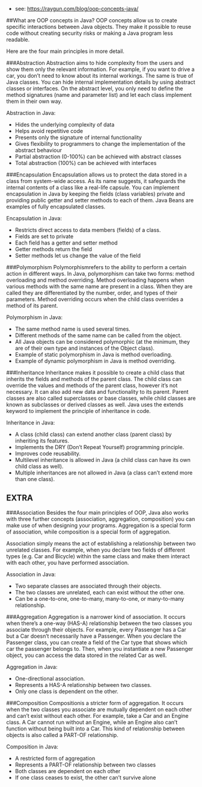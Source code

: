 - see: https://raygun.com/blog/oop-concepts-java/

##What are OOP concepts in Java?
OOP concepts allow us to create specific interactions between Java objects. They make it possible to reuse code without creating security risks or making a Java program less readable.

Here are the four main principles in more detail.

###Abstraction
Abstraction aims to hide complexity from the users and show them only the relevant information. For example, if you want to drive a car, you don’t need to know about its internal workings. The same is true of Java classes. You can hide internal implementation details by using abstract classes or interfaces. On the abstract level, you only need to define the method signatures (name and parameter list) and let each class implement them in their own way.

Abstraction in Java:

* Hides the underlying complexity of data
* Helps avoid repetitive code
* Presents only the signature of internal functionality
* Gives flexibility to programmers to change the implementation of the abstract behaviour
* Partial abstraction (0-100%) can be achieved with abstract classes
* Total abstraction (100%) can be achieved with interfaces

###Encapsulation
Encapsulation allows us to protect the data stored in a class from system-wide access. As its name suggests, it safeguards the internal contents of a class like a real-life capsule. You can implement encapsulation in Java by keeping the fields (class variables) private and providing public getter and setter methods to each of them. Java Beans are examples of fully encapsulated classes.

Encapsulation in Java:

* Restricts direct access to data members (fields) of a class.
* Fields are set to private
* Each field has a getter and setter method
* Getter methods return the field
* Setter methods let us change the value of the field

###Polymorphism
Polymorphismrefers to the ability to perform a certain action in different ways. In Java, polymorphism can take two forms: method overloading and method overriding. Method overloading happens when various methods with the same name are present in a class. When they are called they are differentiated by the number, order, and types of their parameters. Method overriding occurs when the child class overrides a method of its parent.

Polymorphism in Java:

* The same method name is used several times.
* Different methods of the same name can be called from the object.
* All Java objects can be considered polymorphic (at the minimum, they are of their own type and instances of the Object class).
* Example of static polymorphism in Java is method overloading.
* Example of dynamic polymorphism in Java is method overriding.

###Inheritance
Inheritance makes it possible to create a child class that inherits the fields and methods of the parent class. The child class can override the values and methods of the parent class, however it’s not necessary. It can also add new data and functionality to its parent. Parent classes are also called superclasses or base classes, while child classes are known as subclasses or derived classes as well. Java uses the extends keyword to implement the principle of inheritance in code.

Inheritance in Java:

* A class (child class) can extend another class (parent class) by inheriting its features.
* Implements the DRY (Don’t Repeat Yourself) programming principle.
* Improves code reusability.
* Multilevel inheritance is allowed in Java (a child class can have its own child class as well).
* Multiple inheritances are not allowed in Java (a class can’t extend more than one class).

## EXTRA
###Association
Besides the four main principles of OOP, Java also works with three further concepts (association, aggregation, composition) you can make use of when designing your programs. Aggregation is a special form of association, while composition is a special form of aggregation.

Association simply means the act of establishing a relationship between two unrelated classes. For example, when you declare two fields of different types (e.g. Car and Bicycle) within the same class and make them interact with each other, you have performed association.

Association in Java:

* Two separate classes are associated through their objects.
* The two classes are unrelated, each can exist without the other one.
* Can be a one-to-one, one-to-many, many-to-one, or many-to-many relationship.

###Aggregation
Aggregation is a narrower kind of association. It occurs when there’s a one-way (HAS-A) relationship between the two classes you associate through their objects. For example, every Passenger has a Car but a Car doesn’t necessarily have a Passenger. When you declare the Passenger class, you can create a field of the Car type that shows which car the passenger belongs to. Then, when you instantiate a new Passenger object, you can access the data stored in the related Car as well.

Aggregation in Java:

* One-directional association.
* Represents a HAS-A relationship between two classes.
* Only one class is dependent on the other.

###Composition
Compositionis a stricter form of aggregation. It occurs when the two classes you associate are mutually dependent on each other and can’t exist without each other. For example, take a Car and an Engine class. A Car cannot run without an Engine, while an Engine also can’t function without being built into a Car. This kind of relationship between objects is also called a PART-OF relationship.

Composition in Java:

* A restricted form of aggregation
* Represents a PART-OF relationship between two classes
* Both classes are dependent on each other
* If one class ceases to exist, the other can’t survive alone
